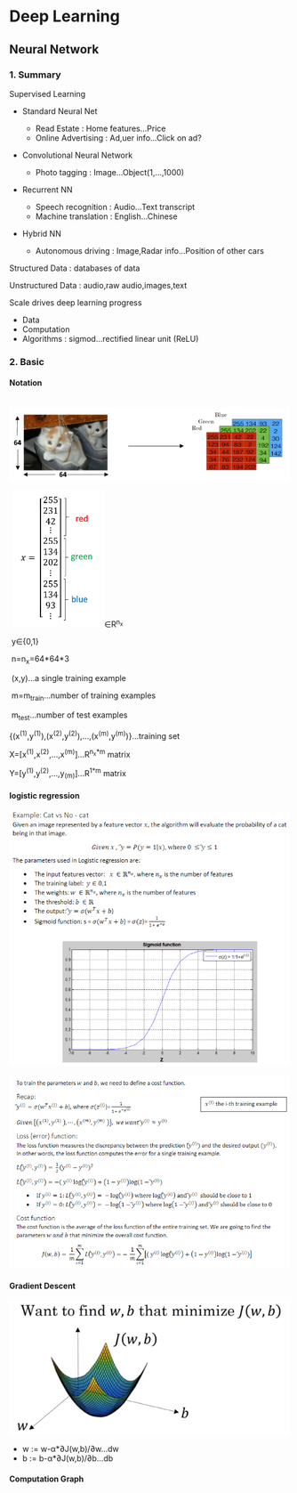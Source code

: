 # Deep Learning

## Neural Network

### 1. Summary

Supervised Learning

* Standard Neural Net
  * Read Estate : Home features...Price
  * Online Advertising : Ad,uer info...Click on ad?

* Convolutional Neural Network
  * Photo tagging : Image...Object(1,...,1000)
* Recurrent NN
  * Speech recognition : Audio...Text transcript
  * Machine translation : English...Chinese

* Hybrid NN
  * Autonomous driving : Image,Radar info...Position of other cars

Structured Data : databases of data

Unstructured Data : audio,raw audio,images,text

Scale drives deep learning progress

* Data
* Computation
* Algorithms : sigmod...rectified linear unit (ReLU)

### 2. Basic

#### Notation

​	![image-20191204202745676](TyporaPics/image-20191204202745676.png)

​	![image-20191204202803283](TyporaPics/image-20191204202803283.png)∈R<sup>n<sub>x</sub></sup>

​	y∈{0,1}

​	n=n<sub>x</sub>=64\*64\*3

​	(x,y)...a single training example

​	m=m<sub>train</sub>...number of training examples

​	m<sub>test</sub>...number of test examples

​	{(x<sup>(1)</sup>,y<sup>(1)</sup>),(x<sup>(2)</sup>,y<sup>(2)</sup>),...,(x<sup>(m)</sup>,y<sup>(m)</sup>)}...training set

​	X=[x<sup>(1)</sup>,x<sup>(2)</sup>,...,x<sup>(m)</sup>]...R<sup>n<sub>x</sub>*m</sup> matrix

​	Y=[y<sup>(1)</sup>,y<sup>(2)</sup>,...,y<sub>(m)</sub>]...R<sup>1*m</sup> matrix

#### logistic regression

![image-20191209111515223](TyporaPics/image-20191209111515223.png)

![image-20191209134050676](TyporaPics/image-20191209134050676.png)

#### Gradient Descent

![image-20191210173211289](TyporaPics/image-20191210173211289.png)

* w := w-α*∂J(w,b)/∂w...dw
* b := b-α*∂J(w,b)/∂b...db

#### Computation Graph